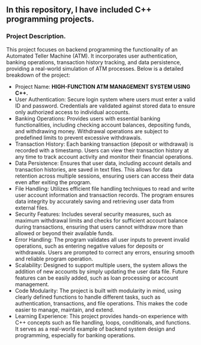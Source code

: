 ## In this repository, I have included C++ programming projects.

### Project Description. 

This project focuses on backend programming the functionality of an Automated Teller Machine (ATM). It incorporates user authentication, banking operations, transaction history tracking, and data persistence, providing a real-world simulation of ATM processes. Below is a detailed breakdown of the project: 

- Project Name: **HIGH-FUNCTION ATM MANAGEMENT SYSTEM USING C++.**
- User Authentication: Secure login system where users must enter a valid ID and password. Credentials are validated against stored data to ensure only authorized access to individual accounts.
- Banking Operations: Provides users with essential banking functionalities, including checking account balances, depositing funds, and withdrawing money. Withdrawal operations are subject to predefined limits to prevent excessive withdrawals.
- Transaction History: Each banking transaction (deposit or withdrawal) is recorded with a timestamp. Users can view their transaction history at any time to track account activity and monitor their financial operations.
- Data Persistence: Ensures that user data, including account details and transaction histories, are saved in text files. This allows for data retention across multiple sessions, ensuring users can access their data even after exiting the program.
- File Handling: Utilizes efficient file handling techniques to read and write user account information and transaction records. The program ensures data integrity by accurately saving and retrieving user data from external files.
- Security Features: Includes several security measures, such as maximum withdrawal limits and checks for sufficient account balance during transactions, ensuring that users cannot withdraw more than allowed or beyond their available funds.
- Error Handling: The program validates all user inputs to prevent invalid operations, such as entering negative values for deposits or withdrawals. Users are prompted to correct any errors, ensuring smooth and reliable program operation.
- Scalability: Designed to support multiple users, the system allows the addition of new accounts by simply updating the user data file. Future features can be easily added, such as loan processing or account management.
- Code Modularity: The project is built with modularity in mind, using clearly defined functions to handle different tasks, such as authentication, transactions, and file operations. This makes the code easier to manage, maintain, and extend.
- Learning Experience: This project provides hands-on experience with C++ concepts such as file handling, loops, conditionals, and functions. It serves as a real-world example of backend system design and programming, especially for banking operations.
